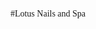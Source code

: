 #Lotus Nails and Spa
<!DOCTYPE html>
<html>
  <head>
    <title>Lotus Nail and Spa</title>
    <meta name="viewport" content="width=device-width, initial-scale=1.0">
    <style>
      img {
        border: 2px solid black;
        margin: 10px;
        text-align:center;
        padding: 5px;
      }
       body {
        font-family:Verdana;
        text-align:center;
      }
      a:link {
        color: Blue;
        background-color: transparent;
        text-decoration: none;
      }
      a:visited {
        color: Purple;
        background-color: transparent;
        text-decoration: none;
      }
      a:hover {
        color: red;
        background-color: transparent;
        text-decoration: underline;
      }
      a:active {
        color: yellow;
        background-color: transparent;
        text-decoration: underline;
      }

      table {
        font-family: verdana;
        border-collapse: collapse;
        width: 100%;
      }
      td, th {
        border: 1px solid #dddddd;
        text-align: left;
        padding: 8px;
      }

      tr:nth-child(even) {
        background-color: #dddddd;
      }
    </style>
  </head>

  <body>
    <header>
    <div id = "title" style = "background-color: hsl(315, 54%, 93%);">
      <img src="https://scontent.fyto1-2.fna.fbcdn.net/v/t39.30808-6/300415942_395445326007944_761073770473166939_n.jpg?_nc_cat=111&ccb=1-7&_nc_sid=09cbfe&_nc_ohc=Ik_NBRXMp3IAX_iKXXu&_nc_ht=scontent.fyto1-2.fna&oh=00_AfAgWU23t3jVm85MXCz4IxIKN4Y9mS3O2PATBVjhRgY2cg&oe=643A9AE1" style = "border:2px solid black;">
      <h1>Lotus Nail and Spa</h1>
      <p>At Lotus Nails & Spa, we do everything nail related, waxing, and even eyelash extensions!</p>
      <br>
    </div>
    </header>

    <div id = "services">
      <h2 style = "text-align:center;">Services</h2>
      <h3> Nails </h3>

        <table>
          <tr>
            <td>Pedicure</td>
            <td>$40</td>
          </tr>
          <tr>
            <td>Manicure</td>
            <td>$40</td>
          </tr>
        </table>

      <h3> Waxing </h3>
      <table>
          <tr>
            <td>Legs</td>
            <td>$40</td>
          </tr>
          <tr>
            <td>Arms</td>
            <td>$40</td>
          </tr>
        </table>
      <h3> Eyelashes </h3>
      <table>
          <tr>
            <td>Full Set</td>
            <td>$40</td>
          </tr>
          <tr>
            <td>Removal</td>
            <td>$40</td>
          </tr>
        </table>
    </div>
    <div id = "facebook">
      <hr>
      <h2> Facebook </h2>
      <iframe src ="https://www.facebook.com/people/Lotus-Nails-Spa/100066274406781/" title = "Facebook" style = "border: none;" width = "500px" height = "300px"></iframe>
    </div>
    <div id = "gallery" style = "background-color: hsl(315, 54%, 93%);">
      <hr>
      <h2>Gallery</h2>
      <img src="https://images-nailsnow.azureedge.net/images/02100902-c517-4fdc-a459-4827b4bdc572" alt="Store Front" style="width:128px;height:128px;">
      <img src="https://th.bing.com/th?id=A%2fDpEYenbEYMq8g480x360&rs=1&pid=ImgDet" alt = "Inside 2" style="float:left;width:128px;height:128px;">
      <img src="https://th.bing.com/th?id=ARgItDAmP1x%2b7Dg480x360&rs=1&pid=ImgDet" alt="Inside 1" style="float:left;width:128px;height:128px;">
      
    </div>
    <footer>
    <div id='contact'>
      <address><pre>
      Address: 900 Don Mills Rd Suite 3B, Toronto
      Phone:(416)-331-8388
      Visit us at:<a href="https://www.facebook.com/people/Lotus-Nails-Spa/100066274406781/">Facebook</a>
      <a href="mailto:amanda.sf.wu@gmail.com" title = "Email Amanda">Email the website creator:)</a>
      <button onclick="document.location='#title'">Return to top</button>
      </pre></address>

    </div>
    </footer>
  </body>
</html>
